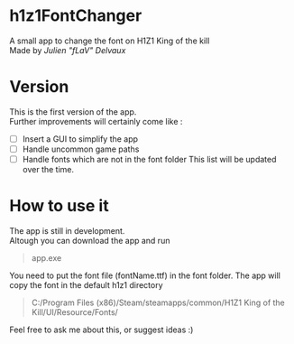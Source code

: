# h1z1FontChanger
A small app to change the font on H1Z1 King of the kill  
Made by *Julien "fLaV" Delvaux*

# Version
This is the first version of the app.  
Further improvements will certainly come like :

- [ ] Insert a GUI to simplify the app
- [ ] Handle uncommon game paths
- [ ] Handle fonts which are not in the font folder
This list will be updated over the time.

# How to use it
The app is still in development.  
Altough you can download the app and run 
> app.exe

You need to put the font file (fontName.ttf) in the font folder.
The app will copy the font in the default h1z1 directory 
> C:/Program Files (x86)/Steam/steamapps/common/H1Z1 King of the Kill/UI/Resource/Fonts/

Feel free to ask me about this, or suggest ideas :)
